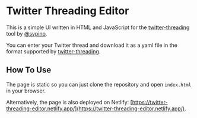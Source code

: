 # Twitter Threading Editor

This is a simple UI written in HTML and JavaScript for the [twitter-threading](https://github.com/svpino/twitter-threading) tool by [@svpino](https://twitter.com/svpino).

You can enter your Twitter thread and download it as a yaml file in the format supported by [twitter-threading](https://github.com/svpino/twitter-threading).

## How To Use

The page is static so you can just clone the repository and open `index.html` in your browser.

Alternatively, the page is also deployed on Netlify: [https://twitter-threading-editor.netlify.app/](https://twitter-threading-editor.netlify.app/).
